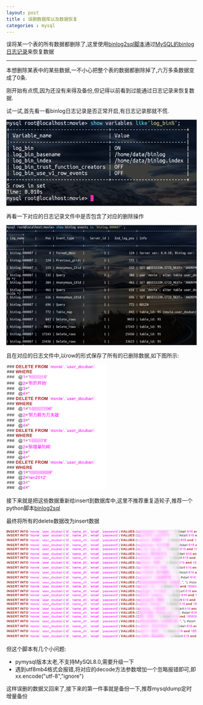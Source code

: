 ```yaml
---
layout: post
title : 误删数据库以及数据恢复
categories : mysql
---
```


误将某一个表的所有数据都删除了,这里使用[binlog2sql脚本](https://github.com/danfengcao/binlog2sql)通过[MySQL的binlog日志记录](https://dev.mysql.com/doc/refman/8.0/en/binary-log.html)来恢复数据

---

本想删除某表中的某些数据,一不小心把整个表的数据都删除掉了,六万多条数据变成了0条.

刚开始有点慌,因为还没有来得及备份,但记得以前看到过能通过日志记录来恢复数据.

试一试,首先看一看binlog日志记录是否正常开启,有日志记录那就不慌.

![image-20191211180238502](https://raw.githubusercontent.com/humingk/resource/master/image/2019/binlog.png)

再看一下对应的日志记录文件中是否包含了对应的删除操作

![image-20191211181138027](https://raw.githubusercontent.com/humingk/resource/master/image/2019/log_87.png)

且在对应的日志文件中,以row的形式保存了所有的已删除数据,如下图所示:

<img src="https://raw.githubusercontent.com/humingk/resource/master/image/2019/log_row.png" alt="image-20191211181856816" style="zoom:67%;" />

接下来就是把这些数据重新给insert到数据库中,这里不推荐重复造轮子,推荐一个python脚本[binlog2sql](https://github.com/danfengcao/binlog2sql)

最终将所有的delete数据改为insert数据

![image-20191211183026627](https://raw.githubusercontent.com/humingk/resource/master/image/2019/insert.png)

但这个脚本有几个小问题:

- pymysql版本太老,不支持MySQL8.0,需要升级一下
- 遇到utf8mb4格式会报错,将对应的decode方法参数增加一个忽略报错即可,即xx.encode("utf-8","ignore")



这样误删的数据又回来了,接下来的第一件事就是备份一下,推荐mysqldump定时增量备份